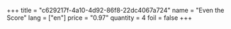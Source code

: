 +++
title = "c629217f-4a10-4d92-86f8-22dc4067a724"
name = "Even the Score"
lang = ["en"]
price = "0.97"
quantity = 4
foil = false
+++
